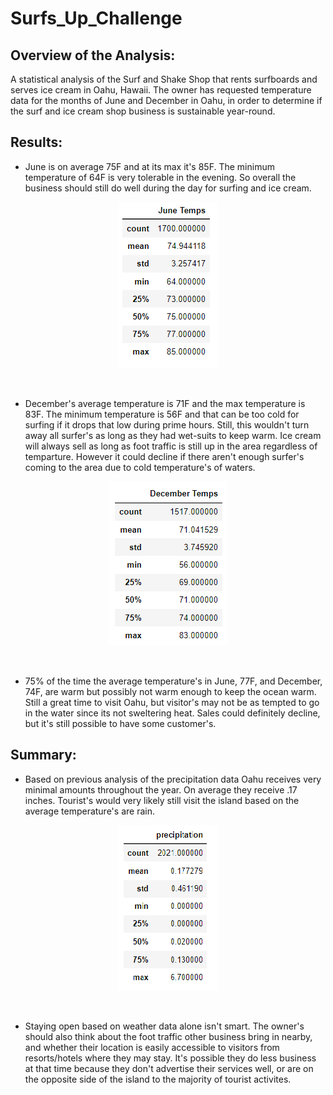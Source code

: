# Surfs_Up_Challenge 

## Overview of the Analysis:
A statistical analysis of the Surf and Shake Shop that rents surfboards and serves ice cream in Oahu, Hawaii. The owner has requested temperature data for the months of June and December in Oahu, in order to determine if the surf and ice cream shop business is sustainable year-round.

## Results:

- June is on average 75F and at its max it's 85F. The minimum temperature of 64F is very tolerable in the evening. So overall the business should still do well during the day for surfing and ice cream.

<p align="center">
<img src="https://github.com/mehill37/surfs_up/blob/d477b55e28af5a0bb78931d3fbfa272957ada8b8/June_results.png">
</p><br/>

- December's average temperature is 71F and the max temperature is 83F. The minimum temperature is 56F and that can be too cold for surfing if it drops that low during prime hours. Still, this wouldn't turn away all surfer's as long as they had wet-suits to keep warm. Ice cream will always sell as long as foot traffic is still up in the area regardless of temparture. However it could decline if there aren't enough surfer's coming to the area due to cold temperature's of waters.

<p align="center">
<img src="https://github.com/mehill37/surfs_up/blob/d477b55e28af5a0bb78931d3fbfa272957ada8b8/December_results.png">
</p><br/>

- 75% of the time the average temperature's in June, 77F, and December, 74F, are warm but possibly not warm enough to keep the ocean warm. Still a great time to visit Oahu, but visitor's may not be as tempted to go in the water since its not sweltering heat. Sales could definitely decline, but it's still possible to have some customer's.


## Summary: 

- Based on previous analysis of the precipitation data Oahu receives very minimal amounts throughout the year. On average they receive .17 inches. Tourist's would very likely still visit the island based on the average temperature's are rain. 

<p align="center">
<img src="https://github.com/mehill37/surfs_up/blob/c9887896c72e51564815165941ef30b658ec977f/Precipitation_results.png">
</p><br/>

- Staying open based on weather data alone isn't smart. The owner's should also think about the foot traffic other business bring in nearby, and whether their location is easily accessible to visitors from resorts/hotels where they may stay. It's possible they do less business at that time because they don't advertise their services well, or are on the opposite side of the island to the majority of tourist activites.
